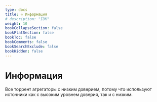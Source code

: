 ```yaml
---
type: docs
title: ♾️ Информация
# description: "IDK"
weight: 10
bookCollapseSection: false
bookFlatSection: false
bookToc: false
bookComments: false
bookSearchExclude: false
bookHidden: false
---
```


# Информация

Все торрент агрегаторы с низким доверием, потому что используют источники как с высоким уровнем доверия, так и с низким.
